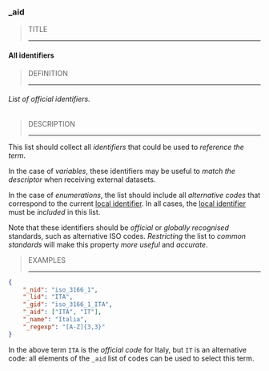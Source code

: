 ### _aid



> TITLE
> 
> ------

#### All identifiers



> DEFINITION
> 
> ------

###### List of official identifiers.



> DESCRIPTION
> 
> ------

This list should collect all *identifiers* that could be used to *reference the term*.

In the case of *variables*, these identifiers may be useful to *match the descriptor* when receiving external datasets.

In the case of *enumerations*, the list should include all *alternative codes* that correspond to the current [local identifier](_lid.md). In all cases, the [local identifier](_lid.md) must be *included* in this list.

Note that these identifiers should be *official* or *globally recognised* standards, such as alternative ISO codes. *Restricting* the list to *common standards* will make this property *more useful* and *accurate*.



> EXAMPLES
> 
> ------

```json
{
	"_nid": "iso_3166_1",
	"_lid": "ITA",
	"_gid": "iso_3166_1_ITA",
	"_aid": ["ITA", "IT"],
	"_name": "Italia",
	"_regexp": "[A-Z]{3,3}"
}
```

In the above term `ITA` is the *official code* for Italy, but `IT` is an alternative code: all elements of the `_aid` list of codes can be used to select this term.